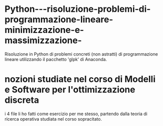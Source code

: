 # Python---risoluzione-problemi-di-programmazione-lineare-minimizzazione-e-massimizzazione-
Risoluzione in Python di problemi concreti (non astratti) di programmazione lineare utilizzando il pacchetto 'glpk' di Anaconda.
# nozioni studiate nel corso di Modelli e Software per l'ottimizzazione discreta
i 4 file li ho fatti come esercizio per me stesso, partendo dalla teoria di ricerca operativa studiata nel corso sopracitato.

